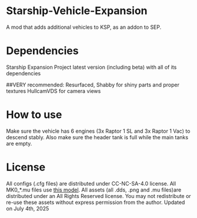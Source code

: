 # Starship-Vehicle-Expansion
A mod that adds additional vehicles to KSP, as an addon to SEP.

# Dependencies
Starship Expansion Project latest version (including beta) with all of its dependencies

##VERY recommended:
Resurfaced, Shabby for shiny parts and proper textures
HullcamVDS for camera views

# How to use
Make sure the vehicle has 6 engines (3x Raptor 1 SL and 3x Raptor 1 Vac) to descend stably. Also make sure the header tank is full while the main tanks are empty.

# License
All configs (.cfg files) are distributed under CC-NC-SA-4.0 license. All MK0_*.mu files use [this model](https://www.thingiverse.com/thing:4089243).
All assets (all .dds, .png and .mu files)are distributed under an All Rights Reserved license.
You may not redistribute or re-use these assets without express permission from the author. Updated on July 4th, 2025
